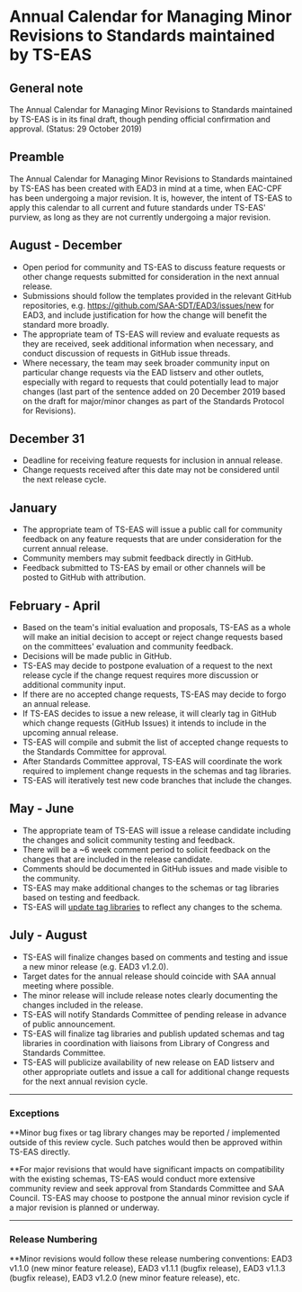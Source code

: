 # Annual Calendar for Managing Minor Revisions to Standards maintained by TS-EAS

## General note
The Annual Calendar for Managing Minor Revisions to Standards maintained by TS-EAS is in its final draft, though pending official confirmation and approval. (Status: 29 October 2019)

## Preamble
The Annual Calendar for Managing Minor Revisions to Standards maintained by TS-EAS has been created with EAD3 in mind at a time, when EAC-CPF has been undergoing a major revision. It is, however, the intent of TS-EAS to apply this calendar to all current and future standards  under TS-EAS' purview, as long as they are not currently undergoing a major revision.

## August - December
- Open period for community and TS-EAS to discuss feature requests or other change requests submitted for consideration in the next annual release.
- Submissions should follow the templates provided in the relevant GitHub repositories, e.g. https://github.com/SAA-SDT/EAD3/issues/new for EAD3, and include justification for how the change will benefit the standard more broadly.
- The appropriate team of TS-EAS will review and evaluate requests as they are received, seek additional information when necessary, and conduct discussion of requests in GitHub issue threads.
- Where necessary, the team may seek broader community input on particular change requests via the EAD listserv and other outlets, especially with regard to requests that could potentially lead to major changes (last part of the sentence added on 20 December 2019 based on the draft for major/minor changes as part of the Standards Protocol for Revisions).

## December 31
- Deadline for receiving feature requests for inclusion in annual release.
- Change requests received after this date may not be considered until the next release cycle.

## January
- The appropriate team of TS-EAS will issue a public call for community feedback on any feature requests that are under consideration for the current annual release. 
- Community members may submit feedback directly in GitHub. 
- Feedback submitted to TS-EAS by email or other channels will be posted to GitHub with attribution.

## February - April
- Based on the team's initial evaluation and proposals, TS-EAS as a whole will make an initial decision to accept or reject change requests based on the committees' evaluation and community feedback.
- Decisions will be made public in GitHub.
- TS-EAS may decide to postpone evaluation of a request to the next release cycle if the change request requires more discussion or additional community input.
- If there are no accepted change requests, TS-EAS may decide to forgo an annual release.
- If TS-EAS decides to issue a new release, it will clearly tag in GitHub which change requests (GitHub Issues) it intends to include in the upcoming annual release.
- TS-EAS will compile and submit the list of accepted change requests to the Standards Committee for approval.
- After Standards Committee approval, TS-EAS will coordinate the work required to implement change requests in the schemas and tag libraries.
- TS-EAS will iteratively test new code branches that include the changes.

## May - June
- The appropriate team of TS-EAS will issue a release candidate including the changes and solicit community testing and feedback.
- There will be a ~6 week comment period to solicit feedback on the changes that are included in the release candidate.
- Comments should be documented in GitHub issues and made visible to the community.
- TS-EAS may make additional changes to the schemas or tag libraries based on testing and feedback.
- TS-EAS will [update tag libraries](https://github.com/SAA-SDT/EAS-TagLibraries/blob/master/UPDATING.md) to reflect any changes to the schema.

## July - August
- TS-EAS will finalize changes based on comments and testing and issue a new minor release (e.g. EAD3 v1.2.0). 
- Target dates for the annual release should coincide with SAA annual meeting where possible.
- The minor release will include release notes clearly documenting the changes included in the release.
- TS-EAS will notify Standards Committee of pending release in advance of public announcement.
- TS-EAS will finalize tag libraries and publish updated schemas and tag libraries in coordination with liaisons from Library of Congress and Standards Committee.
- TS-EAS will publicize availability of new release on EAD listserv and other appropriate outlets and issue a call for additional change requests for the next annual revision cycle.

___
### Exceptions

**Minor bug fixes or tag library changes may be reported / implemented outside of this review cycle. Such patches would then be approved within TS-EAS directly. 

**For major revisions that would have significant impacts on compatibility with the existing schemas, TS-EAS would conduct more extensive community review and seek approval from Standards Committee and SAA Council. TS-EAS may choose to postpone the annual minor revision cycle if a major revision is planned or underway.

___
### Release Numbering

**Minor revisions would follow these release numbering conventions: EAD3 v1.1.0 (new minor feature release), EAD3 v1.1.1 (bugfix release), EAD3 v1.1.3 (bugfix release), EAD3 v1.2.0 (new minor feature release), etc.

